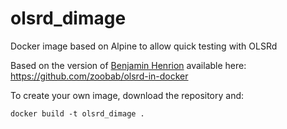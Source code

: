 # olsrd_dimage
Docker image based on Alpine to allow quick testing with OLSRd

Based on the version of [Benjamin Henrion](http://www.zoobab.com/) available here: https://github.com/zoobab/olsrd-in-docker

To create your own image, download the repository and:

`docker build -t olsrd_dimage .`
